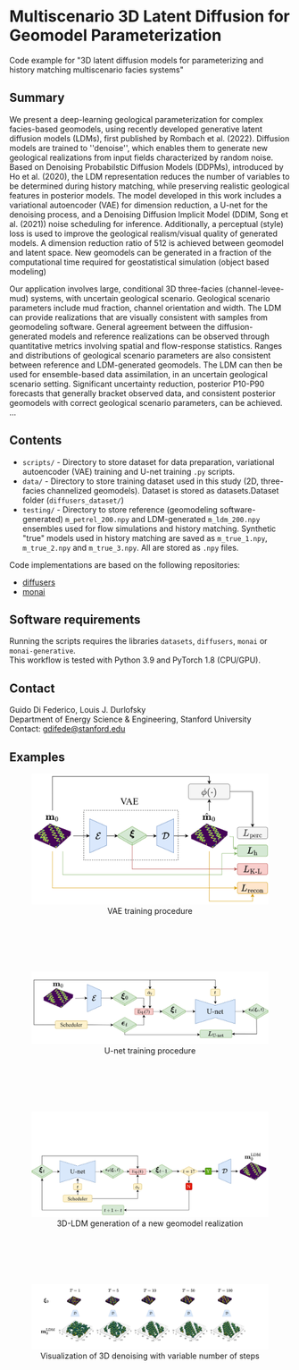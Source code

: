 # Multiscenario 3D Latent Diffusion for Geomodel Parameterization

Code example for "3D latent diffusion models for parameterizing and history matching multiscenario facies systems"
## Summary
We present a deep-learning geological parameterization for complex facies-based geomodels, using recently developed generative latent diffusion models (LDMs), first published by Rombach et al. (2022). Diffusion models are trained to ''denoise'', which enables them to generate new geological realizations from input fields characterized by random noise. Based on Denoising Probabilstic Diffusion Models (DDPMs), introduced by Ho et al. (2020), the LDM representation reduces the number of variables to be determined during history matching, while preserving realistic geological features in posterior models. The model developed in this work includes a variational autoencoder (VAE) for dimension reduction, a U-net for the denoising process, and a Denoising Diffusion Implicit Model (DDIM, Song et al. (2021)) noise scheduling for inference. Additionally, a perceptual (style) loss is used to improve the geological realism/visual quality of generated models. A dimension reduction ratio of 512 is achieved between geomodel and latent space. New geomodels can be generated in a fraction of the computational time required for geostatistical simulation (object based modeling)

Our application involves large, conditional 3D three-facies (channel-levee-mud) systems, with uncertain geological scenario. Geological scenario parameters include mud fraction, channel orientation and width. The LDM can provide realizations that are visually consistent with samples from geomodeling software. General agreement between the diffusion-generated models and reference realizations can be observed through quantitative metrics involving spatial and flow-response statistics. Ranges and distributions of geological scenario parameters are also consistent between reference and LDM-generated geomodels. The LDM can then be used for ensemble-based data assimilation, in an uncertain geological scenario setting. Significant uncertainty reduction, posterior P10-P90 forecasts that generally bracket observed data, and consistent posterior geomodels with correct geological scenario parameters, can be achieved. 
...
## Contents
- `scripts/` - Directory to store dataset for data preparation, variational autoencoder (VAE) training and U-net training `.py` scripts.
- `data/` - Directory to store training dataset used in this study (2D, three-facies channelized geomodels). Dataset is stored as datasets.Dataset folder (`diffusers_dataset/`) 
- `testing/` - Directory to store reference (geomodeling software-generated) `m_petrel_200.npy` and LDM-generated `m_ldm_200.npy` ensembles used for flow simulations and history matching. Synthetic "true" models used in history matching are saved as `m_true_1.npy`,  `m_true_2.npy` and `m_true_3.npy`. All are stored as `.npy` files.

Code implementations are based on the following repositories:
- [diffusers](https://github.com/huggingface/diffusers/)
- [monai](https://github.com/Project-MONAI/tutorials/tree/main/generative)

## Software requirements
Running the scripts requires the libraries `datasets`,  `diffusers`,  `monai` or  `monai-generative`.
\
This workflow is tested with Python 3.9 and PyTorch 1.8 (CPU/GPU).

## Contact
Guido Di Federico, Louis J. Durlofsky  
Department of Energy Science & Engineering, Stanford University 
\
Contact: gdifede@stanford.edu

## Examples
<figure style="text-align: center; margin-bottom: 100px;">
  <img src="./pics/vae_training.jpg?raw=true" alt="Alt text" title="Title" width="500"/>
  <figcaption>VAE training procedure</figcaption>
</figure>

<figure style="text-align: center; margin-bottom: 100px;">
  <img src="./pics/unet_training.jpg?raw=true" alt="Alt text" title="Title" width="500"/>
  <figcaption>U-net training procedure</figcaption>
</figure>

<figure style="text-align: center; margin-bottom: 100px;">
  <img src="./pics/ldm_generation.jpg?raw=true" alt="Alt text" title="Title" width="500"/>
  <figcaption>3D-LDM generation of a new geomodel realization</figcaption>
</figure>

<figure style="text-align: center; margin-bottom: 100px;">
  <img src="./pics/denoising_3d.jpg?raw=true" alt="Alt text" title="Title" width="500"/>
  <figcaption>Visualization of 3D denoising with variable number of steps</figcaption>
</figure>

